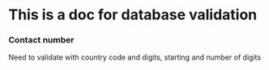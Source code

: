 # This is a doc for database validation 

### Contact number
Need to validate with country code and digits, starting and number of digits
